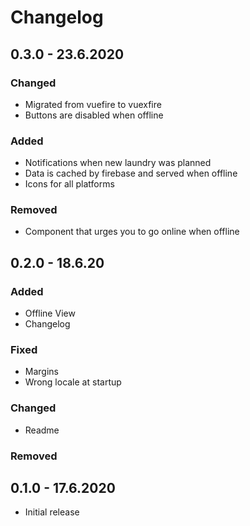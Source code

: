 # Changelog

## 0.3.0 - 23.6.2020

### Changed

- Migrated from vuefire to vuexfire
- Buttons are disabled when offline

### Added

- Notifications when new laundry was planned
- Data is cached by firebase and served when offline
- Icons for all platforms

### Removed

- Component that urges you to go online when offline

## 0.2.0 - 18.6.20

### Added

- Offline View
- Changelog

### Fixed

- Margins
- Wrong locale at startup

### Changed

- Readme

### Removed

## 0.1.0 - 17.6.2020

- Initial release
